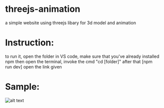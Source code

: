 # threejs-animation
a simple website using threejs libary for 3d model and animation

# Instruction:
to run it, open the folder in VS code, make sure that you've already installed npm
then open the terminal, invoke the cmd "cd [folder]" after that [npm run dev] open the link given

# Sample:
![alt text](https://github.com/mnhwt0108/threejs-animation/blob/sample.jpg?raw=true)



